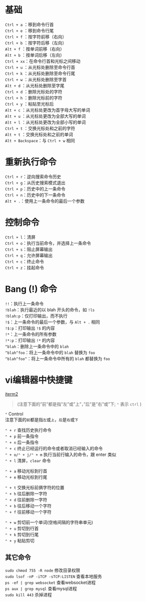 # 基础

`Ctrl + a` ：移到命令行首  
`Ctrl + e` ：移到命令行尾  
`Ctrl + f` ：按字符前移（右向）  
`Ctrl + b` ：按字符后移（左向）  
`Alt + f` ：按单词前移（右向）  
`Alt + b` ：按单词后移（左向）  
`Ctrl + xx`：在命令行首和光标之间移动  
`Ctrl + u` ：从光标处删除至命令行首  
`Ctrl + k` ：从光标处删除至命令行尾  
`Ctrl + w` ：从光标处删除至字首  
`Alt + d` ：从光标处删除至字尾  
`Ctrl + d` ：删除光标处的字符  
`Ctrl + h` ：删除光标前的字符  
`Ctrl + y` ：粘贴至光标后  
`Alt + c` ：从光标处更改为首字母大写的单词  
`Alt + u` ：从光标处更改为全部大写的单词  
`Alt + l` ：从光标处更改为全部小写的单词  
`Ctrl + t` ：交换光标处和之前的字符  
`Alt + t` ：交换光标处和之前的单词  
`Alt + Backspace`：与 `Ctrl + w` 相同  

# 重新执行命令
`Ctrl + r`：逆向搜索命令历史  
`Ctrl + g`：从历史搜索模式退出  
`Ctrl + p`：历史中的上一条命令  
`Ctrl + n`：历史中的下一条命令  
`Alt + .`：使用上一条命令的最后一个参数  

# 控制命令
`Ctrl + l`：清屏  
`Ctrl + o`：执行当前命令，并选择上一条命令  
`Ctrl + s`：阻止屏幕输出  
`Ctrl + q`：允许屏幕输出  
`Ctrl + c`：终止命令  
`Ctrl + z`：挂起命令  

# Bang (!) 命令
`!!`：执行上一条命令  
`!blah`：执行最近的以 blah 开头的命令，如 `!ls`  
`!blah:p`：仅打印输出，而不执行  
`!$`：上一条命令的最后一个参数，与 `Alt + .` 相同  
`!$:p`：打印输出 `!$` 的内容  
`!*`：上一条命令的所有参数  
`!*:p`：打印输出 `!*` 的内容  
`^blah`：删除上一条命令中的 `blah`  
`^blah^foo`：将上一条命令中的 `blah` 替换为 `foo`  
`^blah^foo^`：将上一条命令中所有的 `blah` 都替换为 `foo`  


# vi编辑器中快捷键

[iterm2](http://www.iterm2.cn/)  

> (注意下面的”前”都是指”左”或”上”，”后”是”右”或”下; `⌃` 表示 `ctrl` )


`⌃` Control  
注意下面的`前`都是指`左`或`上`，`后`是`右`或`下`  

`⌃ + r` 查找历史执行命令  
`⌃ + p` 前一条指令   
`⌃ + n` 后一条指令  
`⌃ + c` 终止已经运行的命令或者取消已经输入的命令  
`⌃ + o/⌃ + j/⌃ + m` 执行当前行输入的命令，跟 enter 类似  
`⌃ + l` 清屏，`clear` 命令  

`⌃ + a` 移动光标到行首  
`⌃ + e` 移动光标到行尾  

`⌃ + t` 交换光标前俩字符的位置  
`⌃ + h` 往后删除一字符  
`⌃ + d` 往前删除一字符  
`⌃ + b` 往后移动一个字符  
`⌃ + f` 往前移动一个字符  

`⌃ + w` 剪切前一个单词(空格间隔的字符串单元)  
`⌃ + u` 剪切到行首  
`⌃ + k` 剪切到行尾  
`⌃ + y` 粘贴剪切  

## 其它命令

`sudo chmod 755 -R node` 修改目录权限  
`sudo lsof -nP -iTCP -sTCP:LISTEN` 查看本地服务  
`ps -ef | grep websocket` 查看websocket进程  
`ps aux | grep mysql` 查看mysql进程  
`sudo kill 443` 杀掉进程  